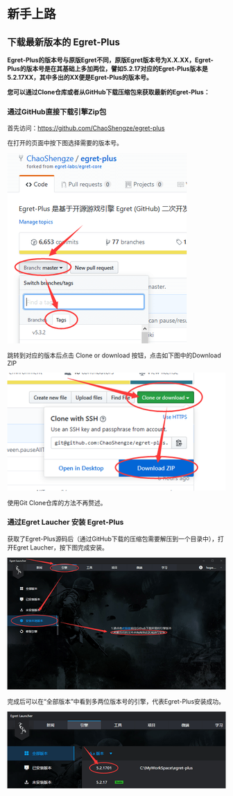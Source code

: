 # 新手上路

## 下载最新版本的 Egret-Plus
**Egret-Plus的版本号与原版Egret不同，原版Egret版本号为X.X.XX，Egret-Plus的版本号是在其基础上多加两位，譬如5.2.17对应的Egret-Plus版本是5.2.17XX，其中多出的XX便是Egret-Plus的版本号。**  

**您可以通过Clone仓库或者从GitHub下载压缩包来获取最新的Egret-Plus：**

### 通过GitHub直接下载引擎Zip包  
首先访问：https://github.com/ChaoShengze/egret-plus  

在打开的页面中按下图选择需要的版本号。  

<img src="../../amwiki/images/md/01/001/001.png" />

跳转到对应的版本后点击 Clone or download 按钮，点击如下图中的Download ZIP  

![Download ZIP](../../amwiki/images/md/01/001/002.png "Download ZIP")  

使用Git Clone仓库的方法不再赘述。
### 通过Egret Laucher 安装 Egret-Plus
获取了Egret-Plus源码后（通过GitHub下载的压缩包需要解压到一个目录中），打开Egret Laucher，按下图完成安装。  

![安装 Egret-Plus](../../amwiki/images/md/01/001/003.png "安装 Egret-Plus")  

完成后可以在“全部版本”中看到多两位版本号的引擎，代表Egret-Plus安装成功。  

![安装 Egret-Plus 成功](../../amwiki/images/md/01/001/004.png "安装 Egret-Plus 成功")  